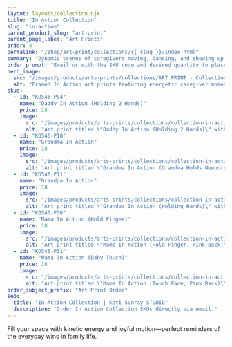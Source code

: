 ```yaml
---
layout: layouts/collection.njk
title: "In Action Collection"
slug: "in-action"
parent_product_slug: "art-print"
parent_page_label: "Art Prints"
order: 4
permalink: "/shop/art-print/collections/{{ slug }}/index.html"
summary: "Dynamic scenes of caregivers moving, dancing, and showing up."
order_prompt: "Email us with the SKU code and desired quantity to place your order."
hero_image:
  src: "/images/products/arts-prints/collections/ART PRINT - Collection ‘In Action’.jpg"
  alt: "Framed In Action art prints featuring energetic caregiver moments."
skus:
  - id: "KO546-P04"
    name: "Daddy In Action (Holding 2 Hands)"
    price: 18
    image:
      src: "/images/products/arts-prints/collections/collection-in-action/KO546-P04_Art print 8.5x11_Collection In Action_Daddy in action_holding 2 hands_green.jpg"
      alt: "Art print titled \"Daddy In Action (Holding 2 Hands)\" with holding 2 hands green illustration."
  - id: "KO546-P10"
    name: "Grandma In Action"
    price: 18
    image:
      src: "/images/products/arts-prints/collections/collection-in-action/KO546-P10_Art print 8.5x11_Collection In Action_Grandma in action_Grandma holds newborn_orange.jpg"
      alt: "Art print titled \"Grandma In Action (Grandma Holds Newborn)\" with grandma holds newborn orange illustration."
  - id: "KO546-P11"
    name: "Grandpa In Action"
    price: 18
    image:
      src: "/images/products/arts-prints/collections/collection-in-action/KO546-P11_Art print 8.5x11_Collection In Action_Grandpa in Action_holding hands_gray green colored.jpg"
      alt: "Art print titled \"Grandpa In Action (Holding Hands)\" with holding hands gray green colored illustration."
  - id: "KO546-P30"
    name: "Mama In Action (Hold Finger)"
    price: 18
    image:
      src: "/images/products/arts-prints/collections/collection-in-action/KO546-P30_Art print 8.5x11_Collection In Action_Mama In Action - Hold Finger - Pink Back.jpg"
      alt: "Art print titled \"Mama In Action (Hold Finger, Pink Back)\" from the In Action Collection."
  - id: "KO546-P31"
    name: "Mama In Action (Baby Touch)"
    price: 18
    image:
      src: "/images/products/arts-prints/collections/collection-in-action/KO546-P31_Art print 8.5x11_Collection In Action_Mama In Action - Touch Face - Pink Back.jpg"
      alt: "Art print titled \"Mama In Action (Touch Face, Pink Back)\" from the In Action Collection."
order_subject_prefix: "Art Print Order"
seo:
  title: "In Action Collection | Kati Sunray STUDIO"
  description: "Order In Action Collection SKUs directly via email."
---
```


Fill your space with kinetic energy and joyful motion—perfect reminders of the everyday wins in family life.
